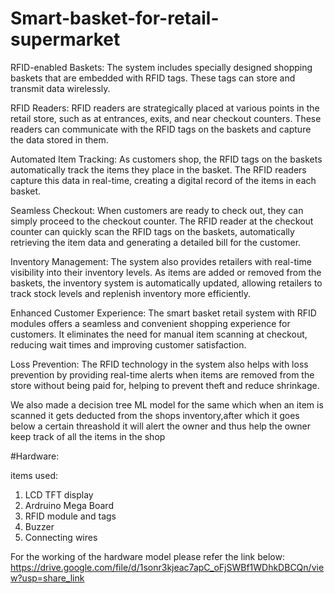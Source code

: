 # Smart-basket-for-retail-supermarket

RFID-enabled Baskets: The system includes specially designed shopping baskets that are embedded with RFID tags. These tags can store and transmit data wirelessly.

RFID Readers: RFID readers are strategically placed at various points in the retail store, such as at entrances, exits, and near checkout counters. These readers can communicate with the RFID tags on the baskets and capture the data stored in them.

Automated Item Tracking: As customers shop, the RFID tags on the baskets automatically track the items they place in the basket. The RFID readers capture this data in real-time, creating a digital record of the items in each basket.

Seamless Checkout: When customers are ready to check out, they can simply proceed to the checkout counter. The RFID reader at the checkout counter can quickly scan the RFID tags on the baskets, automatically retrieving the item data and generating a detailed bill for the customer.

Inventory Management: The system also provides retailers with real-time visibility into their inventory levels. As items are added or removed from the baskets, the inventory system is automatically updated, allowing retailers to track stock levels and replenish inventory more efficiently.

Enhanced Customer Experience: The smart basket retail system with RFID modules offers a seamless and convenient shopping experience for customers. It eliminates the need for manual item scanning at checkout, reducing wait times and improving customer satisfaction.

Loss Prevention: The RFID technology in the system also helps with loss prevention by providing real-time alerts when items are removed from the store without being paid for, helping to prevent theft and reduce shrinkage.

We also made a decision tree ML model for the same which when an item is scanned it gets deducted from the shops inventory,after which it goes below a certain threashold it will alert the owner and thus help the owner keep track of all the items in the shop

#Hardware:  

items used:
1) LCD TFT display
2) Ardruino Mega Board
3) RFID module and tags
4) Buzzer
5) Connecting wires

For the working of the hardware model please refer the link below:
https://drive.google.com/file/d/1sonr3kjeac7apC_oFjSWBf1WDhkDBCQn/view?usp=share_link
